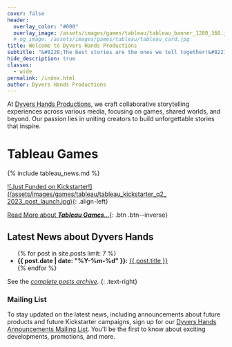 ```yaml
---
cover: false
header:
  overlay_color: "#000"
  overlay_image: /assets/images/games/tableau/tableau_banner_1280_360.jpg
  # og_image: /assets/images/games/tableau/tableau_card.jpg
title: Welcome to Dyvers Hands Productions
subtitle: "&#8220;The best stories are the ones we tell together!&#8221;"
hide_description: true
classes:
  - wide
permalink: /index.html
author: Dyvers Hands Productions
---
```


At [Dyvers Hands Productions](/About), we craft collaborative storytelling experiences across various media, focusing on games, shared worlds, and beyond. Our passion lies in uniting creators to build unforgettable stories that inspire.

# Tableau Games

{% include tableau_news.md %}

[![Just Funded on Kickstarter!](/assets/images/games/tableau/tableau_kickstarter_q2_ 2023_post_launch.jpg)](/Tableau){: .align-left}

[Read More about ***Tableau Games***…](/Tableau){: .btn .btn--inverse}

## Latest News about Dyvers Hands

<ul>
{% for post in site.posts limit: 7 %}
<li><b>{{ post.date | date: "%Y-%m-%d" }}:</b> <a href="{{ post.url }}">{{ post.title }}</a></li>
{% endfor %}
</ul>

See the _[complete posts archive](/posts/)._ 
{: .text-right}

### Mailing List

To stay updated on the latest news, including announcements about future products and future Kickstarter campaigns, sign up for our [Dyvers Hands Announcements Mailing List](/Subscribe). You'll be the first to know about exciting developments, promotions, and more.
